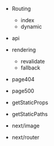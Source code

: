 - Routing

  - index
  - dynamic

- api

- rendering

  - revalidate
  - fallback

- page404
- page500

- getStaticProps
- getStaticPaths

- next/image
- next/router
